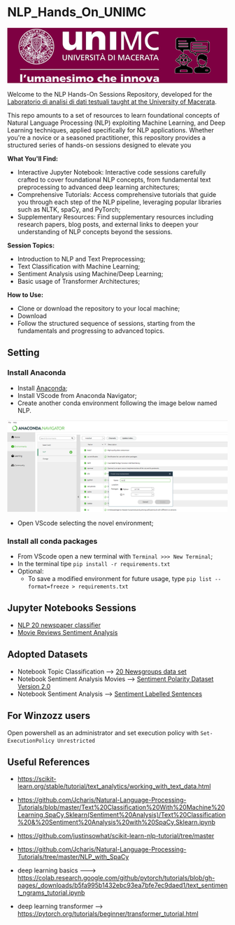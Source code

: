 # NLP_Hands_On_UNIMC
<p align="center">
  <img src="docs\logonlp.png" width="600" />
</p>


Welcome to the NLP Hands-On Sessions Repository, developed for the [Laboratorio di analisi di dati testuali taught at the University of Macerata](https://docenti.unimc.it/marina.paolanti/courses/2023/28788).

This repo amounts to a set of resources to learn foundational concepts of Natural Language Processing (NLP) exploiting Machine Learning, and Deep Learning techniques, applied specifically for NLP applications. Whether you're a novice or a seasoned practitioner, this repository provides a structured series of hands-on sessions designed to elevate you


**What You'll Find:**

* Interactive Jupyter Notebook: Interactive code sessions carefully crafted to cover foundational NLP concepts, from fundamental text preprocessing to advanced deep learning architectures;
* Comprehensive Tutorials: Access comprehensive tutorials that guide you through each step of the NLP pipeline, leveraging popular libraries such as NLTK, spaCy, and PyTorch;
* Supplementary Resources: Find supplementary resources including research papers, blog posts, and external links to deepen your understanding of NLP concepts beyond the sessions.


**Session Topics:**

* Introduction to NLP and Text Preprocessing;
* Text Classification with Machine Learning;
* Sentiment Analysis using Machine/Deep Learning;
* Basic usage of Transformer Architectures;

**How to Use:**

* Clone or download the repository to your local machine;
* Download
* Follow the structured sequence of sessions, starting from the fundamentals and progressing to advanced topics.

## Setting 

### Install Anaconda

* Install [Anaconda](https://www.anaconda.com/download/success);  
* Install VScode from Anaconda Navigator;
* Create another conda environment following the image below named NLP.

<p align="center">
  <img src="docs\anaconda_navigator.png" width="600" />
</p>

* Open VScode selecting the novel environment;

### Install all conda packages

* From VScode open a new terminal with ``` Terminal >>> New Terminal ```;  
* In the terminal tipe ```pip install -r requirements.txt```
* Optional:
  * To save a modified environment for future usage, type ```pip list --format=freeze > requirements.txt```

## Jupyter Notebooks Sessions

* [NLP 20 newspaper classifier](exercise_1\News_Classifier_Sklearn.ipynb)
* [Movie Reviews Sentiment Analysis](exercise_2\sentiment_scklearn\01-Sentiment-Analysis_sklearn.ipynb)


## Adopted Datasets

* Notebook Topic Classification --> [20 Newsgroups data set](http://qwone.com/~jason/20Newsgroups/)
* Notebook Sentiment Analysis Movies --> [Sentiment Polarity Dataset Version 2.0](https://www.nltk.org/nltk_data/#:~:text=Sentiment%20Polarity%20Dataset%20Version%202.0%20%5B%20download%20%7C%20source%20%5D%0Aid%3A%20movie_reviews%3B%20size%3A%204004848%3B%20author%3A%20Bo%20Pang%20and%20Lillian%20Lee%3B%20copyright%3A%20Copyright%20(C)%202004%20Bo%20Pang%20and%20Lillian%20Lee%3B%20license%3A%20Creative%20Commons%20Attribution%204.0%20International)
* Notebook Sentiment Analysis --> [Sentiment Labelled Sentences](https://archive.ics.uci.edu/dataset/331/sentiment+labelled+sentences)


## For Winzozz users
Open powershell as an administrator and set execution policy with ```Set-ExecutionPolicy Unrestricted```


## Useful References
* https://scikit-learn.org/stable/tutorial/text_analytics/working_with_text_data.html

* https://github.com/Jcharis/Natural-Language-Processing-Tutorials/blob/master/Text%20Classification%20With%20Machine%20Learning,SpaCy,Sklearn(Sentiment%20Analysis)/Text%20Classification%20&%20Sentiment%20Analysis%20with%20SpaCy,Sklearn.ipynb

* https://github.com/justinsowhat/scikit-learn-nlp-tutorial/tree/master

* https://github.com/Jcharis/Natural-Language-Processing-Tutorials/tree/master/NLP_with_SpaCy

* deep learning basics ---> https://colab.research.google.com/github/pytorch/tutorials/blob/gh-pages/_downloads/b5fa995b1432ebc93ea7bfe7ec9daed1/text_sentiment_ngrams_tutorial.ipynb

* deep learning transformer --> https://pytorch.org/tutorials/beginner/transformer_tutorial.html